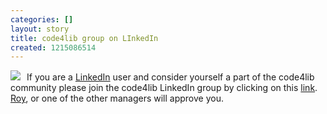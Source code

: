 ```yaml
---
categories: []
layout: story
title: code4lib group on LInkedIn
created: 1215086514
---
```

<a href="http://www.linkedin.com/e/gis/134499/0A30D700D1CF"><img src="http://www.linkedin.com/img/pic/pic_logo_119x32.gif" style="border: 0; margin-right: 10px;"></a>If you are a <a href="http://linkedin.com">LinkedIn</a> user and consider yourself a part of the code4lib community please join the code4lib LinkedIn group by clicking on this <a href="http://www.linkedin.com/e/gis/134499/0A30D700D1CF">link</a>. <a href="http://www.linkedin.com/in/rtennant">Roy</a>, or one of the other managers will approve you.
